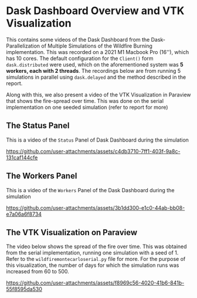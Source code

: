 # Dask Dashboard Overview and VTK Visualization
This contains some videos of the Dask Dashboard from the Dask-Parallelization of Multiple Simulations of the Wildfire Burning implementation. This was recorded on a 2021
M1 Macbook Pro (16''), which has 10 cores. The default configuration for the `Client()` form `dask.distributed` were used, which on the aforementioned system was 
**5 workers, each with 2 threads**. The recordings below are from running 5 simulations in parallel using `dask.delayed` and the method described in the report.

Along with this, we also present a video of the VTK Visualization in Paraview that shows the fire-spread over time. This was done on the serial implementation on one seeded simulation (refer to report for more)

## The Status Panel
This is a video of the `Status` Panel of Dask Dashboard during the simulation

https://github.com/user-attachments/assets/c4db3710-7ff1-403f-9a8c-131caf144cfe

## The Workers Panel
This is a video of the `Workers` Panel of the Dask Dashboard during the simulation

https://github.com/user-attachments/assets/3b1dd300-e1c0-44ab-bb08-e7a06a6f8734

## The VTK Visualization on Paraview
The video below shows the spread of the fire over time. This was obtained from the serial implementation, running one simulation with a seed of 1. Refer to the `wildfiremontecarloserial.py` file for more. For the purpose of this visualization, the number of days for which the simulation runs was increased from 60 to 500.

https://github.com/user-attachments/assets/f8969c56-4020-41b6-841b-55f8595da530

